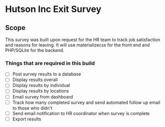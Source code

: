 Hutson Inc Exit Survey
======

## Scope
This survey was built upon request for the HR team to track job satisfaction and reasons for leaving. It will use materializecss for the front end and PHP/SQLite for the backend.

### Things that are required in this build
-[ ] Post survey results to a database
-[ ] Display results overall
-[ ] Display results by individual
-[ ] Display results by locations
-[ ] Email survey from dashboard
-[ ] Track how many completed survey and send automated follow up email to those who didn't
-[ ] Send email notification to HR coordinator when survey is complete
-[ ] Export results
